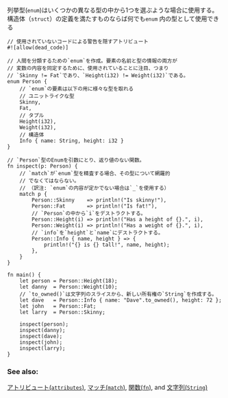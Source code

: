 <!--- The `enum` keyword allows the creation of a type which may be one of a few --->
<!--- different variants. Any variant which is valid as a `struct` is also valid as --->
<!--- an `enum`. --->
列挙型(`enum`)はいくつかの異なる型の中から1つを選ぶような場合に使用する。構造体（`struct`）の定義を満たすものならば何でも`enum` 内の型として使用できる

``` rust,editable
// 使用されていないコードによる警告を隠すアトリビュート
#![allow(dead_code)]

// 人間を分類するための`enum`を作成。要素の名前と型の情報の両方が
// 変数の内容を同定するために、使用されていることに注目、つまり
// `Skinny != Fat`であり、`Height(i32) != Weight(i32)`である。
enum Person {
    // `enum`の要素は以下の用に様々な型を取れる
    // ユニットライクな型
    Skinny,
    Fat,
    // タプル
    Height(i32),
    Weight(i32),
    // 構造体
    Info { name: String, height: i32 }
}

// `Person`型のEnumを引数にとり、返り値のない関数。
fn inspect(p: Person) {
    // `match`が`enum`型を精査する場合、その型について網羅的
    // でなくてはならない。
    // （訳注: `enum`の内容が定かでない場合は`_`を使用する）
    match p {
        Person::Skinny    => println!("Is skinny!"),
        Person::Fat       => println!("Is fat!"),
        // `Person`の中から`i`をデストラクトする。
        Person::Height(i) => println!("Has a height of {}.", i),
        Person::Weight(i) => println!("Has a weight of {}.", i),
        // `info`を`height`と`name`にデストラクトする。
        Person::Info { name, height } => {
            println!("{} is {} tall!", name, height);
        },
    }
}

fn main() {
    let person = Person::Height(18);
    let danny  = Person::Weight(10);
    // `to_owned()`は文字列のスライスから、新しい所有権の`String`を作成する。
    let dave   = Person::Info { name: "Dave".to_owned(), height: 72 };
    let john   = Person::Fat;
    let larry  = Person::Skinny;

    inspect(person);
    inspect(danny);
    inspect(dave);
    inspect(john);
    inspect(larry);
}

```

### See also:

[アトリビュート(`attributes`)][attributes], [マッチ(`match`)][match], [関数(`fn`)][fn], and [文字列(`String`)][str]

[attributes]: ../attribute.html
[c_struct]: http://en.wikipedia.org/wiki/Struct_(C_programming_language)
[match]: ../flow_control/match.html
[fn]: ../fn.html
[str]: ../std/str.html
